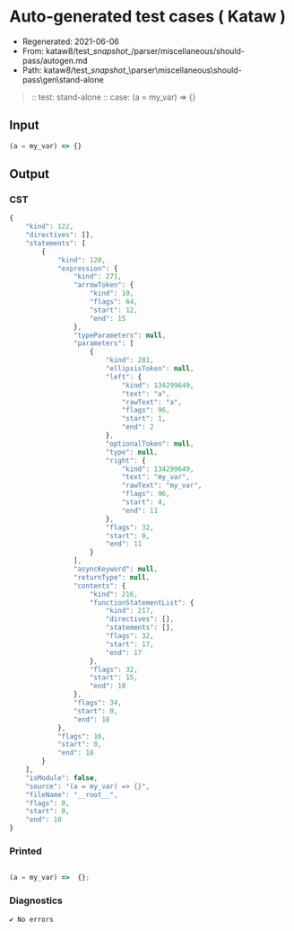 # Auto-generated test cases ( Kataw )
- Regenerated: 2021-06-06
- From: kataw8/test\__snapshot__/parser/miscellaneous/should-pass/autogen.md
- Path: kataw8/test\__snapshot__\parser\miscellaneous\should-pass\gen\stand-alone
> :: test: stand-alone
> :: case: (a = my_var) => {}
## Input

`````js
(a = my_var) => {}
`````
## Output

### CST

```javascript
{
    "kind": 122,
    "directives": [],
    "statements": [
        {
            "kind": 120,
            "expression": {
                "kind": 271,
                "arrowToken": {
                    "kind": 10,
                    "flags": 64,
                    "start": 12,
                    "end": 15
                },
                "typeParameters": null,
                "parameters": [
                    {
                        "kind": 281,
                        "ellipsisToken": null,
                        "left": {
                            "kind": 134299649,
                            "text": "a",
                            "rawText": "a",
                            "flags": 96,
                            "start": 1,
                            "end": 2
                        },
                        "optionalToken": null,
                        "type": null,
                        "right": {
                            "kind": 134299649,
                            "text": "my_var",
                            "rawText": "my_var",
                            "flags": 96,
                            "start": 4,
                            "end": 11
                        },
                        "flags": 32,
                        "start": 0,
                        "end": 11
                    }
                ],
                "asyncKeyword": null,
                "returnType": null,
                "contents": {
                    "kind": 216,
                    "functionStatementList": {
                        "kind": 217,
                        "directives": [],
                        "statements": [],
                        "flags": 32,
                        "start": 17,
                        "end": 17
                    },
                    "flags": 32,
                    "start": 15,
                    "end": 18
                },
                "flags": 34,
                "start": 0,
                "end": 18
            },
            "flags": 16,
            "start": 0,
            "end": 18
        }
    ],
    "isModule": false,
    "source": "(a = my_var) => {}",
    "fileName": "__root__",
    "flags": 0,
    "start": 0,
    "end": 18
}
```

### Printed

```javascript

(a = my_var) =>  {};
```

### Diagnostics

```javascript
✔ No errors
```

